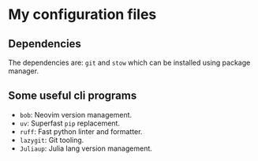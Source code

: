 # My configuration files

## Dependencies
The dependencies are: `git` and `stow` which can be installed using package manager.

## Some useful cli programs
- `bob`: Neovim version management.
- `uv`: Superfast `pip` replacement.
- `ruff`: Fast python linter and formatter.
- `lazygit`: Git tooling.
- `Juliaup`: Julia lang version management.
